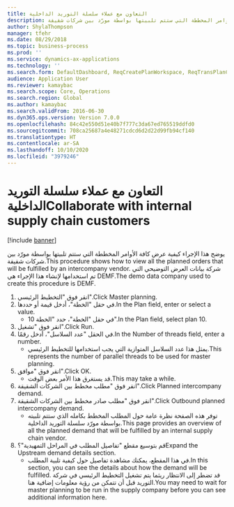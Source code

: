```yaml
---
title: التعاون مع عملاء سلسلة التوريد الداخلية
description: يوضح هذا الإجراء كيفية عرض كافة الأوامر المخططة التي ستتم تلبيتها بواسطة مورّد بين شركات شقيقة.
author: ShylaThompson
manager: tfehr
ms.date: 08/29/2018
ms.topic: business-process
ms.prod: ''
ms.service: dynamics-ax-applications
ms.technology: ''
ms.search.form: DefaultDashboard, ReqCreatePlanWorkspace, ReqTransPlanCard, ReqOutboundIntercompanyDemand
audience: Application User
ms.reviewer: kamaybac
ms.search.scope: Core, Operations
ms.search.region: Global
ms.author: kamaybac
ms.search.validFrom: 2016-06-30
ms.dyn365.ops.version: Version 7.0.0
ms.openlocfilehash: 84c42e550d51e40b7f777c3da67ed765519ddfd0
ms.sourcegitcommit: 708ca25687a4e48271cdcd6d2d22d99fb94cf140
ms.translationtype: HT
ms.contentlocale: ar-SA
ms.lasthandoff: 10/10/2020
ms.locfileid: "3979246"
---
```

# <a name="collaborate-with-internal-supply-chain-customers"></a><span data-ttu-id="ed126-103">التعاون مع عملاء سلسلة التوريد الداخلية</span><span class="sxs-lookup"><span data-stu-id="ed126-103">Collaborate with internal supply chain customers</span></span>

[!include [banner](../../includes/banner.md)]

<span data-ttu-id="ed126-104">يوضح هذا الإجراء كيفية عرض كافة الأوامر المخططة التي ستتم تلبيتها بواسطة مورّد بين شركات شقيقة.</span><span class="sxs-lookup"><span data-stu-id="ed126-104">This procedure shows how to view all the planned orders that will be fulfilled by an intercompany vendor.</span></span> <span data-ttu-id="ed126-105">شركة بيانات العرض التوضيحي التي تم استخدامها لإنشاء هذا الإجراء هي DEMF.</span><span class="sxs-lookup"><span data-stu-id="ed126-105">The demo data company used to create this procedure is DEMF.</span></span>

1. <span data-ttu-id="ed126-106">انقر فوق "التخطيط الرئيسي‬".</span><span class="sxs-lookup"><span data-stu-id="ed126-106">Click Master planning.</span></span>
2. <span data-ttu-id="ed126-107">في حقل "الخطة"، أدخل قيمة أو حددها.</span><span class="sxs-lookup"><span data-stu-id="ed126-107">In the Plan field, enter or select a value.</span></span>
    * <span data-ttu-id="ed126-108">في حقل "الخطة"، حدد "الخطة 10".</span><span class="sxs-lookup"><span data-stu-id="ed126-108">In the Plan field, select plan 10.</span></span>  
3. <span data-ttu-id="ed126-109">انقر فوق "تشغيل".</span><span class="sxs-lookup"><span data-stu-id="ed126-109">Click Run.</span></span>
4. <span data-ttu-id="ed126-110">في الحقل "عدد السلاسل"، أدخل رقمًا.</span><span class="sxs-lookup"><span data-stu-id="ed126-110">In the Number of threads field, enter a number.</span></span>
    * <span data-ttu-id="ed126-111">يمثل هذا عدد السلاسل المتوازية التي يجب استخدامها للتخطيط الرئيسي.</span><span class="sxs-lookup"><span data-stu-id="ed126-111">This represents the number of parallel threads to be used for master planning.</span></span>  
5. <span data-ttu-id="ed126-112">انقر فوق "موافق".</span><span class="sxs-lookup"><span data-stu-id="ed126-112">Click OK.</span></span>
    * <span data-ttu-id="ed126-113">قد يستغرق هذا الأمر بعض الوقت.</span><span class="sxs-lookup"><span data-stu-id="ed126-113">This may take a while.</span></span>  
6. <span data-ttu-id="ed126-114">انقر فوق "مطلب مخطط بين الشركات الشقيقة‬".</span><span class="sxs-lookup"><span data-stu-id="ed126-114">Click Planned intercompany demand.</span></span>
7. <span data-ttu-id="ed126-115">انقر فوق "مطلب صادر مخطط بين الشركات الشقيقة‬".</span><span class="sxs-lookup"><span data-stu-id="ed126-115">Click Outbound planned intercompany demand.</span></span>
    * <span data-ttu-id="ed126-116">توفر هذه الصفحة نظرة عامة حول المطلب المخطط بكامله الذي ستتم تلبيته بواسطة مورّد سلسلة التوريد الداخلية.</span><span class="sxs-lookup"><span data-stu-id="ed126-116">This page provides an overview of all the planned demand that will be fulfilled by an internal supply chain vendor.</span></span>  
8. <span data-ttu-id="ed126-117">قم بتوسيع مقطع "تفاصيل المطلب في المراحل التمهيدية‬"؟</span><span class="sxs-lookup"><span data-stu-id="ed126-117">Expand the Upstream demand details section.</span></span>
    * <span data-ttu-id="ed126-118">في هذا المقطع، يمكنك مشاهدة تفاصيل حول كيفية تلبية المطلب.</span><span class="sxs-lookup"><span data-stu-id="ed126-118">In this section, you can see the details about how the demand will be fulfilled.</span></span> <span data-ttu-id="ed126-119">قد تضطر إلى الانتظار ريثما يتم تشغيل التخطيط الرئيسي في شركة التوريد قبل أن تتمكن من رؤية معلومات إضافية هنا.</span><span class="sxs-lookup"><span data-stu-id="ed126-119">You may need to wait for master planning to be run in the supply company before you can see additional information here.</span></span>  

